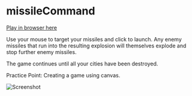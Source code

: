 # missileCommand

<a href="https://rawgit.com/stephenjukes/missileCommand/master/index.html">Play in browser here</a>

Use your mouse to target your missiles and click to launch. Any enemy missiles that run into the resulting explosion will themselves explode and stop further enemy missiles.

The game continues until all your cities have been destroyed.

Practice Point: Creating a game using canvas.

![Screenshot](https://github.com/[stephenjukes]/[missileCommand]/blob/[master]/missileCommand.png?raw=true)
